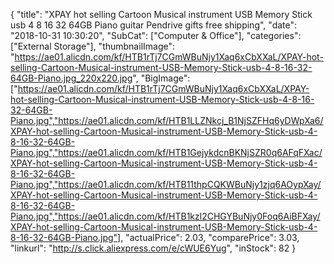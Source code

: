 {
	"title": "XPAY hot selling Cartoon Musical instrument  USB Memory Stick usb 4 8 16 32 64GB Piano guitar Pendrive gifts free shipping",
	"date": "2018-10-31 10:30:20",
	"SubCat": ["Computer & Office"],
	"categories": ["External Storage"],
	"thumbnailImage": "https://ae01.alicdn.com/kf/HTB1rTj7CGmWBuNjy1Xaq6xCbXXaL/XPAY-hot-selling-Cartoon-Musical-instrument-USB-Memory-Stick-usb-4-8-16-32-64GB-Piano.jpg_220x220.jpg",
	"BigImage": ["https://ae01.alicdn.com/kf/HTB1rTj7CGmWBuNjy1Xaq6xCbXXaL/XPAY-hot-selling-Cartoon-Musical-instrument-USB-Memory-Stick-usb-4-8-16-32-64GB-Piano.jpg","https://ae01.alicdn.com/kf/HTB1LLZNkcj_B1NjSZFHq6yDWpXa6/XPAY-hot-selling-Cartoon-Musical-instrument-USB-Memory-Stick-usb-4-8-16-32-64GB-Piano.jpg","https://ae01.alicdn.com/kf/HTB1GejykdcnBKNjSZR0q6AFqFXac/XPAY-hot-selling-Cartoon-Musical-instrument-USB-Memory-Stick-usb-4-8-16-32-64GB-Piano.jpg","https://ae01.alicdn.com/kf/HTB11thpCQKWBuNjy1zjq6AOypXay/XPAY-hot-selling-Cartoon-Musical-instrument-USB-Memory-Stick-usb-4-8-16-32-64GB-Piano.jpg","https://ae01.alicdn.com/kf/HTB1kzl2CHGYBuNjy0Foq6AiBFXay/XPAY-hot-selling-Cartoon-Musical-instrument-USB-Memory-Stick-usb-4-8-16-32-64GB-Piano.jpg"],
	"actualPrice": 2.03,
	"comparePrice": 3.03,
	"linkurl": "http://s.click.aliexpress.com/e/cWUE6Yug",
	"inStock": 82
}
